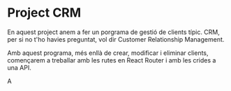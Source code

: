 # Project CRM

En aquest project anem a fer un porgrama de gestió de clients típic. CRM, per si no t'ho havies preguntat, vol dir Customer Relationship Management.

Amb aquest programa, més enllà de crear, modificar i eliminar clients, començarem a treballar amb les rutes en React Router i amb les crides a una API. 

A